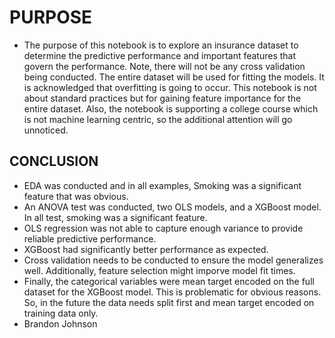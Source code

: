 # PURPOSE
* The purpose of this notebook is to explore an insurance dataset to determine the predictive performance and important features that govern the performance.  Note, there will not be any cross validation being conducted.  The entire dataset will be used for fitting the models.  It is acknowledged that overfitting is going to occur.  This notebook is not about standard practices but for gaining feature importance for the entire dataset.  Also, the notebook is supporting a college course which is not machine learning centric, so the additional attention will go unnoticed.  
## CONCLUSION
* EDA was conducted and in all examples, Smoking was a significant feature that was obvious.
* An ANOVA test was conducted, two OLS models, and a XGBoost model.  In all test, smoking was a significant feature.
* OLS regression was not able to capture enough variance to provide reliable predictive performance.
* XGBoost had significantly better performance as expected.  
* Cross validation needs to be conducted to ensure the model generalizes well.  Additionally, feature selection might imporve model fit times.
* Finally, the categorical variables were mean target encoded on the full dataset for the XGBoost model.  This is problematic for obvious reasons.  So, in the future the data needs split first and mean target encoded on training data only.
* Brandon Johnson
